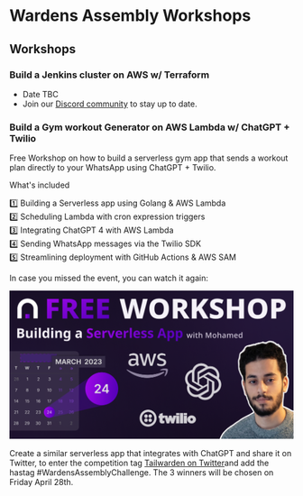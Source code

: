 # Wardens Assembly Workshops

## Workshops

### Build a Jenkins cluster on AWS w/ Terraform

- Date TBC
- Join our [Discord community](https://discord.tailwarden.com/) to stay up to date.

### Build a Gym workout Generator on AWS Lambda w/ ChatGPT + Twilio

Free Workshop on how to build a serverless gym app that sends a workout plan directly to your WhatsApp using ChatGPT + Twilio.

What's included

1️⃣ Building a Serverless app using Golang & AWS Lambda <br/>
2️⃣ Scheduling Lambda with cron expression triggers <br/>
3️⃣ Integrating ChatGPT 4 with AWS Lambda <br/>
4️⃣ Sending WhatsApp messages via the Twilio SDK <br/>
5️⃣ Streamlining deployment with GitHub Actions & AWS SAM <br/>
 
In case you missed the event, you can watch it again:

<a href="https://www.youtube.com/watch?v=z2JaX-2Cn2w">
    <img src="assets/workshop1.png">
</a>

Create a similar serverless app that integrates with ChatGPT and share it on Twitter, to enter the competition tag [Tailwarden on Twitter](https://twitter.com/tailwarden)and add the hastag #WardensAssemblyChallenge. The 3 winners will be chosen on Friday April 28th.
